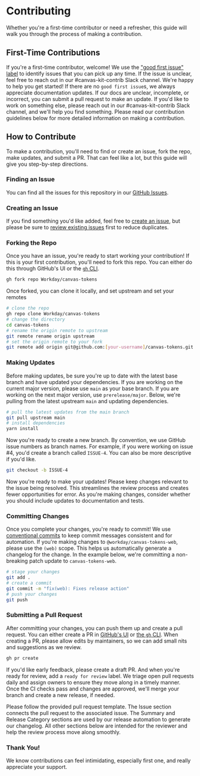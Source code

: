 # Contributing

Whether you're a first-time contributor or need a refresher, this guide will walk you through the process of making a contribution.

## First-Time Contributions

If you're a first-time contributor, welcome! We use the
["good first issue" label](https://github.com/workday/canvas-tokens/labels/good%20first%20issue)
to identify issues that you can pick up any time. If the issue is unclear, feel free to reach out in
our #canvas-kit-contrib Slack channel. We're happy to help you get started! If there are no
`good first issue`s, we always appreciate documentation updates. If our docs are unclear,
incomplete, or incorrect, you can submit a pull request to make an update. If you'd like to work on
something else, please reach out in our #canvas-kit-contrib Slack channel, and we'll help you find
something. Please read our contribution guidelines below for more detailed information on making a
contribution.

## How to Contribute

To make a contribution, you'll need to find or create an issue, fork the repo, make updates, and submit a PR. That can feel like a lot, but this guide will give you step-by-step directions.

### Finding an Issue

You can find all the issues for this repository in our
[GitHub Issues](https://github.com/workday/canvas-tokens/issues).

### Creating an Issue

If you find something you'd like added, feel free to
[create an issue](https://github.com/workday/canvas-tokens/issues/new/choose), but please be
sure to [review existing issues](https://github.com/workday/canvas-tokens/issues) first to
reduce duplicates.

### Forking the Repo

Once you have an issue, you're ready to start working your contribution! If this is your first contribution, you'll need to fork this repo. You can either do this through GitHub's UI or the [`gh` CLI](https://cli.github.com/manual/gh_repo_fork).

```sh
gh fork repo Workday/canvas-tokens
```

Once forked, you can clone it locally, and set upstream and set your remotes

```sh
# clone the repo
gh repo clone Workday/canvas-tokens
# change the directory
cd canvas-tokens
# rename the origin remote to upstream
git remote rename origin upstream
# set the origin remote to your fork
git remote add origin git@github.com:[your-username]/canvas-tokens.git
```

### Making Updates

Before making updates, be sure you're up to date with the latest base branch and have updated your dependencies. If you are working on the current major version, please use `main` as your base branch. If you are working on the next major version, use `prerelease/major`. Below, we're pulling from the latest upstream `main` and updating dependencies.

```sh
# pull the latest updates from the main branch
git pull upstream main
# install dependencies
yarn install
```

Now you're ready to create a new branch. By convention, we use GitHub issue numbers as branch names. For example, if you were working on issue #4, you'd create a branch called `ISSUE-4`. You can also be more descriptive if you'd like.

```sh
git checkout -b ISSUE-4
```

Now you're ready to make your updates! Please keep changes relevant to the issue being resolved. This streamlines the review process and creates fewer opportunities for error. As you're making changes, consider whether you should include updates to documentation and tests.

### Committing Changes

Once you complete your changes, you're ready to commit! We use [conventional commits](https://www.conventionalcommits.org/en/v1.0.0/) to keep commit messages consistent and for automation. If you're making changes to `@workday/canvas-tokens-web`, please use the `(web)` scope. This helps us automatically generate a changelog for the change. In the example below, we're committing a non-breaking patch update to `canvas-tokens-web`.

```sh
# stage your changes
git add .
# create a commit
git commit -m "fix(web): Fixes release action"
# push your changes
git push
```

### Submitting a Pull Request

After committing your changes, you can push them up and create a pull request. You can either create a PR in [GitHub's UI](https://github.com/Workday/canvas-tokens/pulls) or [the `gh` CLI](https://cli.github.com/manual/gh_pr_create). When creating a PR, please allow edits by maintainers, so we can add small nits and suggestions as we review.

```sh
gh pr create
```

If you'd like early feedback, please create a draft PR. And when you're ready for review, add a `ready for review` label. We triage open pull requests daily and assign owners to ensure they move along in a timely manner. Once the CI checks pass and changes are approved, we'll merge your branch and create a new release, if needed.

Please follow the provided pull request template. The Issue section connects the pull request to the associated issue. The Summary and Release Category sections are used by our release automation to generate our changelog. All other sections below are intended for the reviewer and help the review process move along smoothly.

### Thank You!

We know contributions can feel intimidating, especially first one, and really appreciate your support.
